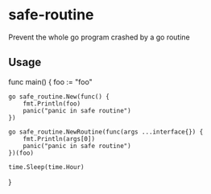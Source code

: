 # safe-routine
Prevent the whole go program crashed by a go routine

## Usage

func main() {
    foo := "foo"

    go safe_routine.New(func() {
        fmt.Println(foo)
        panic("panic in safe routine")
    })

    go safe_routine.NewRoutine(func(args ...interface{}) {
        fmt.Println(args[0])
        panic("panic in safe routine")
    })(foo)

    time.Sleep(time.Hour)
}